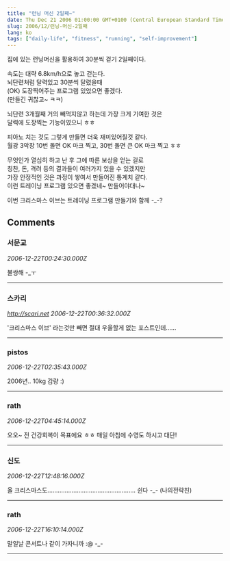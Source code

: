 ```yaml
---
title: "런닝 머신 2일째~"
date: Thu Dec 21 2006 01:00:00 GMT+0100 (Central European Standard Time)
slug: 2006/12/런닝-머신-2일째
lang: ko
tags: ["daily-life", "fitness", "running", "self-improvement"]
---
```


집에 있는 런닝머신을 활용하여 30분씩 걷기 2일째이다.

속도는 대략 6.8km/h으로 놓고 걷는다.  
뇌단련처럼 달력있고 30분씩 달렸을때   
(OK) 도장찍어주는 프로그램 있었으면 좋겠다.  
(만들긴 귀찮고~ ㅋㅋ)

뇌단련 3개월째 거의 빼먹지않고 하는데 가장 크게 기여한 것은  
달력에 도장찍는 기능이였으니 ㅎㅎ

피아노 치는 것도 그렇게 만들면 더욱 재미있어질것 같다.  
월광 3악장 10번 돌면 OK 마크 찍고, 30번 돌면 큰 OK 마크 찍고 ㅎㅎ

무엇인가 열심히 하고 난 후 그에 따른 보상을 얻는 걸로   
칭찬, 돈, 격려 등의 결과들이 여러가지 있을 수 있겠지만   
가장 안정적인 것은 과정이 쌓여서 만들어진 통계치 같다.   
이런 트레이닝 프로그램 있으면 좋겠네~ 만들어야대나~   

이번 크리스마스 이브는 트레이닝 프로그램 만들기와 함께 -_-?

## Comments

### 서문교
*2006-12-22T00:24:30.000Z*

불쌍해 -_ㅜ

---

### 스카리
*http://scari.net*
*2006-12-22T00:36:32.000Z*

'크리스마스 이브' 라는것만 빼면 절대 우울할게 없는 포스트인데......

---

### pistos
*2006-12-22T02:35:43.000Z*

2006년.. 10kg 감량 :)

---

### rath
*2006-12-22T04:45:14.000Z*

오오~ 전 건강회복이 목표에요 ㅎㅎ 매일 아침에 수영도 하시고 대단!

---

### 신도
*2006-12-22T12:48:16.000Z*

올 크리스마스도................................................... 쉰다 -_- 
(나의전략친)

---

### rath
*2006-12-22T16:10:14.000Z*

말일날 콘서트나 같이 가자니까 :@
-_-

---
